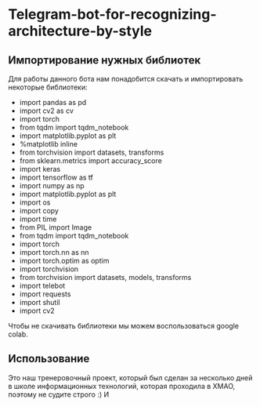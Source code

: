 # Telegram-bot-for-recognizing-architecture-by-style

## Импортирование нужных библиотек

Для работы данного бота нам понадобится скачать и импортировать некоторые библиотеки:

- import pandas as pd
- import cv2 as cv
- import torch
- from tqdm import tqdm_notebook
- import matplotlib.pyplot as plt
- %matplotlib inline
- from torchvision import datasets, transforms
- from sklearn.metrics import accuracy_score
- import keras 
- import tensorflow as tf 
- import numpy as np
- import matplotlib.pyplot as plt
- import os
- import copy
- import time
- from PIL import Image
- from tqdm import tqdm_notebook
- import torch
- import torch.nn as nn
- import torch.optim as optim
- import torchvision
- from torchvision import datasets, models, transforms
- import telebot
- import requests
- import shutil
- import cv2

Чтобы не скачивать библиотеки мы можем воспользоваться google colab.

## Использование

Это наш тренеровочный проект, который был сделан за несколько дней в школе информационных технологий, которая проходила в ХМАО, поэтому не судите строго :)
И
